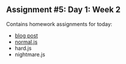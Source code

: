 ## Assignment #5: Day 1: Week 2

Contains homework assignments for today:
- [blog post](https://medium.com/@TheBeckyHamm/acronyms-and-flags-c295a2752192)
- [normal.js](normal.js)
- hard.js
- nightmare.js